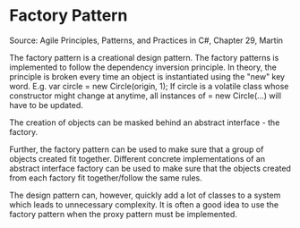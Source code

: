 ﻿# Factory Pattern

Source: Agile Principles, Patterns, and Practices in C#, 
Chapter 29, Martin


The factory pattern is a creational design pattern. 
The factory patterns is implemented to follow the dependency
inversion principle. In theory, the principle is broken 
every time an object is instantiated using the "new" 
key word. E.g. var circle = new Circle(origin, 1);
If circle is a volatile class whose constructor might 
change at anytime, all instances of = new Circle(...) 
will have to be updated. 

The creation of objects can be masked behind an abstract
interface - the factory. 

Further, the factory pattern can be used to make sure
that a group of objects created fit together. 
Different concrete implementations of an abstract 
interface factory can be used to make sure that the 
objects created from each factory fit together/follow
the same rules. 

The design pattern can, however, quickly add a lot of 
classes to a system which leads to unnecessary complexity. 
It is often a good idea to use the factory pattern when
the proxy pattern must be implemented. 